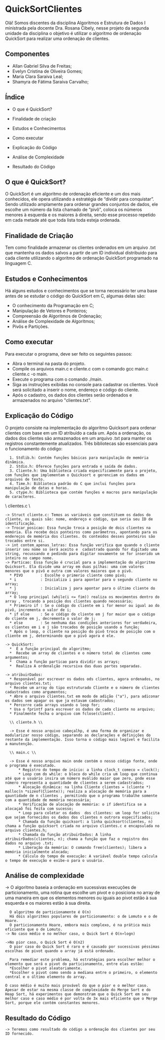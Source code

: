 
# QuickSortClientes
Olá! 
Somos discentes da disciplina Algoritmos e Estrutura de Dados I ministrada pela docente Dra. Rosana Cibely, nesse projeto da segunda unidade da disciplina o objetivo é utilizar o algoritmo de ordenação QuickSort para realizar uma ordenação de clientes.
## Componentes 
* Allan Gabriel Silva de Freitas;
* Evelyn Cristina de Oliveira Gomes;
* Maria Clara Saraiva Leal;
* Shamyra de Fátima Saraiva Carvalho;

## Índice
    
  * O que é QuickSort?
    
  * Finalidade de criação
    
  * Estudos e Conhecimentos
    
  * Como executar
    
  * Explicação do Código
    
  * Análise de Complexidade
    
  * Resultado do Código
    
## O que é QuickSort?
O QuickSort é um algoritmo de ordenação eficiente e um dos mais conhecidos, ele opera utilizando a estratégia de “dividir para conquistar”. Sendo utilizado amplamente para ordenar grandes conjuntos de dados, ele escolhe um número da lista chamado de “pivô", coloca os números menores à esquerda e os maiores à direita, sendo esse processo repetido em cada metade até que toda lista toda esteja ordenada.

## Finalidade de Criação
Tem como finalidade armazenar os clientes ordenados em um arquivo .txt que mantenha os dados salvos a partir de um ID individual distribuido para cada cliente utilizando o algoritmo de ordenação QuickSort programado na linguagem C.

 ## Estudos e Conhecimentos
 Há alguns estudos e conhecimentos que se torna necessário ter uma base antes de se estudar o código do QuickSort em C, algumas delas são:
 - O conhecimento da Programação em C;
 - Manipulação de Vetores e Ponteiros;
 - Compreensão de Algoritmos de Ordenação;
 - Análise de Complexidade de Algoritmos;
 - Pivôs e Partições.
   
 ## Como executar   
 Para executar o programa, deve ser feito os seguintes passos:
- Abra o terminal na pasta do projeto.
- Compile os arquivos main.c e cliente.c com o comando gcc main.c cliente.c -o main.
- Execute o programa com o comando ./main.
- Siga as instruções exibidas no console para cadastrar os clientes. Você será solicitado a inserir o nome, endereço e código do cliente.
- Após o cadastro, os dados dos clientes serão ordenados e armazenados no arquivo "clientes.txt".

 ## Explicação do Código
   O projeto consiste na implementação do algoritmo Quicksort para ordenar clientes com base em um ID atribuído a cada um. Após a ordenação, os dados dos clientes são armazenados em um arquivo .txt para manter os registros constantemente atualizados. Três bibliotecas são essenciais para o funcionamento do código:

      1. Stdlib.h: Contém funções básicas para manipulação de memória dinâmica. 
      2. Stdio.h: Oferece funções para entrada e saída de dados.
      3. Cliente.h: Uma biblioteca criada especificamente para o projeto, com funções que implementam o Quicksort e gerenciam os dados em arquivos de texto.
      4. Time.h: Biblioteca padrão do C que inclui funções para manipulação de datas e horas.
      5. ctype.h: Biblioteca que contém funções e macros para manipulação de caracteres.
   \\ clientes.c \\ 

    -> Struct cliente.c: Temos as variáveis que constituem os dados do cliente, os quais são: nome, endereço e código, que seria seu ID de identificação.
    -> Trocar_posicao: Essa função troca a posição de dois clientes na memória. Ela recebe dois ponteiros como parâmetros, apontando para os endereços de memória dos clientes. Os conteúdos desses ponteiros são trocados entre si.
    -> int contem_apenas_letras: Essa função verifica que quando o cliente inserir seu nome so será aceito e  cadastrado quando for digitado uma string, recussando e pedindo para digitar novamente se for inserido um inteiro no campo nome.
    -> Particao: Essa função é crucial para a implementação do algoritmo Quicksort. Ela divide uma array em duas pilhas: uma com valores menores que o pivô e outra com valores maiores que o pivô.
      * PIVO        : Escolhe o primerio cliente como pivô;
      * i           : Inicializa i para apontar para o segundo cliente no array;
      * j           : Inicializa j para apontar para o último cliente do array;  
      * O loop principal (while(i <= fim)) realiza os movimentos dentro do array , trocando a posição dos clientes quando necessário;
      * Primeiro if : Se o código do cliente em i for menor ou igual ao do pivô, incrementa o valor de i;
      * if else     : Se o código do cliente em j for maior que o código do cliente em j, decrementa o valor de j;
      * else        : Se nenhuma das condições anteriores for verdadeira, os clientes em i e j são trocados de posição usando a função;
      * Após o loop, o cliente na posição do pivô troca de posição com o cliente em j, determinando que o pivô agora é ele.  

    -> QuickSort:
      *  É a função principal do algoritmo;
      *  Recebe um array de clientes e o número total de clientes como argumentos;
      *  Chama a função particao para dividir os arrays;
      *  Realiza A ordenalção recursiva das duas partes separadas.

    -> atribuirDados:
      * Responável por escrever os dados ods clientes, agora ordenados, no arquivo clientes.txt;
      * Recebe um array do tipo estruturado Cliente e o número de clientes cadastrados como argumentos;
      * Abre o arquivo clientes.txt em modo de adição ("a"), para adiconar os dados sem apagar os que ja estavam cadastrados;
      * Percorre cada arrays usando o loop for;
      * Usa o fprintf para escrever os dados de cada cliente no arquivo;
      * Finalmente fecha o arquivo com fclose(client).

      \\ cliente.h \\

      -> Esse é nosso arquivo cabeçalhp, é uma forma de organizar e modularizar nosso código, separando as declarações e definições do restante da implementação. Isso torna o código mais legível e facilita a manutenção.

      \\ main.c \\

      -> Esse é nosso arquivo main onde contém o nosso código fonte, onde o programa é executado.
          * Registro do tempo de início: a linha clock_t comeco = clock();
          * Loop com do while: o bloco do while cria um loop que continua até que o usuário insira um número mválido maior que zero, pnde esse número representa a quantidade de clientes a serem cadastrados;
          * Alocação dinâmica: na linha Cliente clientes = (cliente *) malloc(n *sizeof(Cliente)); realiza a alocação de memória para a qauntidade de n clientes , permitindo que o programa trabalhe somente com a quantidade de memória necessária;
          * Verificação de alocação de memória: o if identifica se a alocaçaõ foi feita com sucesso;
          * Loop para coletar os dados  dos clientes: um loop for solicita que sejam fornecidos os dados dos clientes n outrora especificados;
          * Chamada da função quicksort: a linha quicksort(clientes, n) chama a função quicksort criada no arquivo clientes.c e encapsulada no arquivo clientes.h;
          * Chamada da função atribuirDados: A linha atribuirDados(clientes, n); chama a função que faz o registro dos dados no arquivo .txt;
          * Liberação da memória: O comando free(clientes); libera a memória inicialmente alocada;
          * Cálculo do tempo de execução: A variável double tempo calcula o tempo de execução e exibe-o para o usuário.

## Análise de complexidade 
  -> O algoritmo baseia a ordenação em sucessivas execuções de particionamento, uma rotina que escolhe um pivot e o posiciona no array de uma maneira em que os elementos menores ou iguais ao pivot estão à sua esquerda e os maiores estão à sua direita.

      O algoritmo de particionamente é O(n)
      Há dois algoritmos populares de particionamento: o de Lomuto e o de Hoare.
      O particionamento Hoare, embora mais complexo, é na prática mais eficiente que o de Lomuto.
    -> No caso médio e no melhor caso, o Quick Sort é O(n∗logn)
      
    ->No pior caso, o Quick Sort é O(n2)
      O pior caso do Quick Sort é raro e é causado por sucessivas péssimas escolhas de pivot quando o array já está ordenado. 
      
      Para remediar este problema, há estratégias para escolher melhor o elemento que será o pivot do particionamento, entre elas estão:
      *Escolher o pivot aleatoriamente.
      *Escolher o pivot como sendo a mediana entre o primeiro, o elemento central e o último elemento do array.
   
    O caso médio é muito mais provável do que o pior e o melhor caso. Apesar de estar na mesma classe de complexidade do Merge Sort e do Heap Sort, há experimentos que demonstram que o Quick Sort em seu melhor caso e caso médio é por volta de 3x mais eficiente que o Merge Sort, porque ele contém constantes menores. 
    

 ## Resultado do Código
    -> Teremos como resultado do código a ordenação dos clientes por seu ID fornecido.

